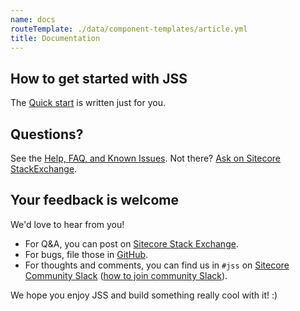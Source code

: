 ```yaml
---
name: docs
routeTemplate: ./data/component-templates/article.yml
title: Documentation
---
```


## How to get started with JSS

The [Quick start](/docs/getting-started/quick-start) is written just for you.

## Questions?

See the [Help, FAQ, and Known Issues](/help). Not there? [Ask on Sitecore StackExchange](https://sitecore.stackexchange.com/questions/tagged/jss).

## Your feedback is welcome

We'd love to hear from you!
- For Q&A, you can post on [Sitecore Stack Exchange](https://sitecore.stackexchange.com/questions/tagged/jss).
- For bugs, file those in <a href="https://github.com/sitecore/jss/issues" target="_new">GitHub</a>.
- For thoughts and comments, you can find us in `#jss` on <a href="slack://channel?team=T09SHRBNU&amp;id=C7JT0NRQW" target="_new">Sitecore Community Slack</a> (<a href="https://www.akshaysura.com/2015/10/27/how-to-join-sitecore-slack-community-chat/" target="_new">how to join community Slack</a>).

We hope you enjoy JSS and build something really cool with it! :)
